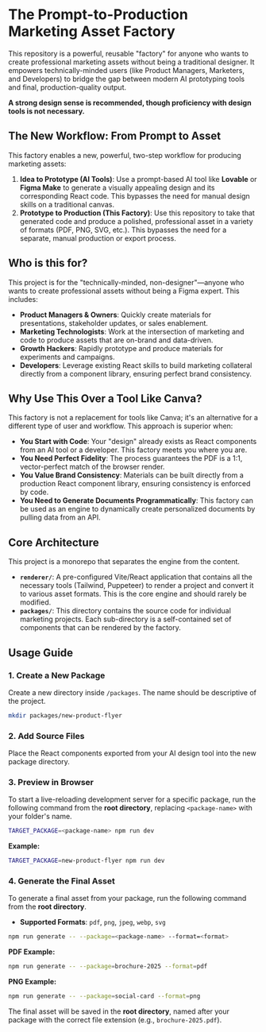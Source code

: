# The Prompt-to-Production Marketing Asset Factory

This repository is a powerful, reusable "factory" for anyone who wants to create professional marketing assets without being a traditional designer. It empowers technically-minded users (like Product Managers, Marketers, and Developers) to bridge the gap between modern AI prototyping tools and final, production-quality output.

**A strong design sense is recommended, though proficiency with design tools is not necessary.**

## The New Workflow: From Prompt to Asset

This factory enables a new, powerful, two-step workflow for producing marketing assets:

1.  **Idea to Prototype (AI Tools)**: Use a prompt-based AI tool like **Lovable** or **Figma Make** to generate a visually appealing design and its corresponding React code. This bypasses the need for manual design skills on a traditional canvas.
2.  **Prototype to Production (This Factory)**: Use this repository to take that generated code and produce a polished, professional asset in a variety of formats (PDF, PNG, SVG, etc.). This bypasses the need for a separate, manual production or export process.

## Who is this for?

This project is for the "technically-minded, non-designer"—anyone who wants to create professional assets without being a Figma expert. This includes:

-   **Product Managers & Owners**: Quickly create materials for presentations, stakeholder updates, or sales enablement.
-   **Marketing Technologists**: Work at the intersection of marketing and code to produce assets that are on-brand and data-driven.
-   **Growth Hackers**: Rapidly prototype and produce materials for experiments and campaigns.
-   **Developers**: Leverage existing React skills to build marketing collateral directly from a component library, ensuring perfect brand consistency.

## Why Use This Over a Tool Like Canva?

This factory is not a replacement for tools like Canva; it's an alternative for a different type of user and workflow. This approach is superior when:

-   **You Start with Code**: Your "design" already exists as React components from an AI tool or a developer. This factory meets you where you are.
-   **You Need Perfect Fidelity**: The process guarantees the PDF is a 1:1, vector-perfect match of the browser render.
-   **You Value Brand Consistency**: Materials can be built directly from a production React component library, ensuring consistency is enforced by code.
-   **You Need to Generate Documents Programmatically**: This factory can be used as an engine to dynamically create personalized documents by pulling data from an API.

## Core Architecture

This project is a monorepo that separates the engine from the content.

-   **`renderer/`**: A pre-configured Vite/React application that contains all the necessary tools (Tailwind, Puppeteer) to render a project and convert it to various asset formats. This is the core engine and should rarely be modified.
-   **`packages/`**: This directory contains the source code for individual marketing projects. Each sub-directory is a self-contained set of components that can be rendered by the factory.

## Usage Guide

### 1. Create a New Package

Create a new directory inside `/packages`. The name should be descriptive of the project.

```bash
mkdir packages/new-product-flyer
```

### 2. Add Source Files

Place the React components exported from your AI design tool into the new package directory.

### 3. Preview in Browser

To start a live-reloading development server for a specific package, run the following command from the **root directory**, replacing `<package-name>` with your folder's name.

```bash
TARGET_PACKAGE=<package-name> npm run dev
```
**Example:**
```bash
TARGET_PACKAGE=new-product-flyer npm run dev
```

### 4. Generate the Final Asset

To generate a final asset from your package, run the following command from the **root directory**.

-   **Supported Formats**: `pdf`, `png`, `jpeg`, `webp`, `svg`

```bash
npm run generate -- --package=<package-name> --format=<format>
```

**PDF Example:**
```bash
npm run generate -- --package=brochure-2025 --format=pdf
```

**PNG Example:**
```bash
npm run generate -- --package=social-card --format=png
```

The final asset will be saved in the **root directory**, named after your package with the correct file extension (e.g., `brochure-2025.pdf`).
